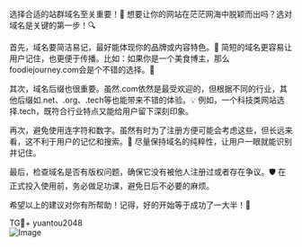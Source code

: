选择合适的站群域名至关重要！👑 想要让你的网站在茫茫网海中脱颖而出吗？选对域名是关键的第一步！🔍

首先，域名要简洁易记，最好能体现你的品牌或内容特色。🎯 简短的域名更容易让用户记住，也更便于传播。比如：如果你是一个美食博主，那么foodiejourney.com会是个不错的选择。🍰

其次，域名后缀也很重要。虽然.com依然是最受欢迎的，但根据不同的行业，其他后缀如.net、.org、.tech等也能带来不错的体验。💡 例如，一个科技类网站选择.tech，既符合行业特点又能给用户留下深刻印象。

再次，避免使用连字符和数字。虽然有时为了注册方便可能会考虑这些，但长远来看，这不利于用户的记忆和搜索。🚫 尽量保持域名的纯粹性，让用户一眼就能识别并记住。

最后，检查域名是否有版权问题，确保它没有被他人注册过或者存在争议。🛡️ 在正式投入使用前，务必做足功课，避免日后不必要的麻烦。

希望以上的建议对你有所帮助！记得，好的开始等于成功了一大半！💪

TG💪+ yuantou2048  
![Image](https://github.com/user-attachments/assets/42a5a4a5-fea9-4a1d-8aa0-73e57e430cca)